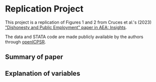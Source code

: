 # Replication Project
This project is a replication of Figures 1 and 2 from Cruces et al.'s (2023) ["Dishonesty and Public Employment" paper in AEA: Insights](https://www.aeaweb.org/articles?id=10.1257/aeri.20220550).

The data and STATA code are made publicly available by the authors through [openICPSR](https://www.openicpsr.org/openicpsr/project/185801/version/V1/view). 

## Summary of paper 

## Explanation of variables 

